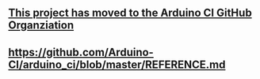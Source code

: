 
## [This project has moved to the Arduino CI GitHub Organziation](https://github.com/Arduino-CI/arduino_ci)

## https://github.com/Arduino-CI/arduino_ci/blob/master/REFERENCE.md
